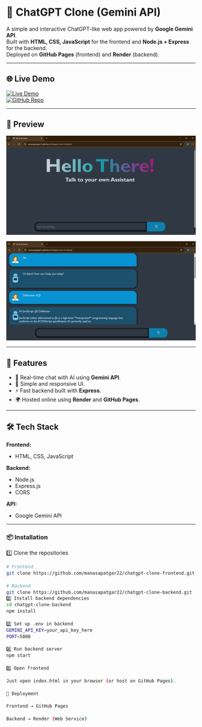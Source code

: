 # 💬 ChatGPT Clone (Gemini API)

A simple and interactive ChatGPT-like web app powered by **Google Gemini API**.  
Built with **HTML, CSS, JavaScript** for the frontend and **Node.js + Express** for the backend.  
Deployed on **GitHub Pages** (frontend) and **Render** (backend).

---

## 🌐 Live Demo
[![Live Demo](https://img.shields.io/badge/Live_Demo-Click_Here-brightgreen?style=for-the-badge)](https://manasapatgar22.github.io/chatgpt-clone-frontend/)  
[![GitHub Repo](https://img.shields.io/badge/GitHub-Repo-blue?style=for-the-badge&logo=github)](https://github.com/manasapatgar22/chatgpt-clone-frontend)

---

## 📸 Preview
![Preview Screenshot](ss.png)  

![Preview Screenshot](ss1.png) 

---

## 🚀 Features
- 💬 Real-time chat with AI using **Gemini API**.
- 🎨 Simple and responsive UI.
- ⚡ Fast backend built with **Express**.
- 🌍 Hosted online using **Render** and **GitHub Pages**.

---

## 🛠️ Tech Stack
**Frontend:**
- HTML, CSS, JavaScript

**Backend:**
- Node.js
- Express.js
- CORS

**API:**
- Google Gemini API

---

### 📦 Installation

1️⃣ Clone the repositories
```bash
# Frontend
git clone https://github.com/manasapatgar22/chatgpt-clone-frontend.git

# Backend
git clone https://github.com/manasapatgar22/chatgpt-clone-backend.git
2️⃣ Install backend dependencies
cd chatgpt-clone-backend
npm install

3️⃣ Set up .env in backend
GEMINI_API_KEY=your_api_key_here
PORT=5000

4️⃣ Run backend server
npm start

5️⃣ Open frontend

Just open index.html in your browser (or host on GitHub Pages).

📌 Deployment

Frontend → GitHub Pages

Backend → Render (Web Service)
